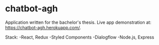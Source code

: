 # chatbot-agh
Application written for the bachelor's thesis.
Live app demonstration at: https://chatbot-agh.herokuapp.com/.

Stack:
-React, Redux
-Styled Components
-Dialogflow
-Node.js, Express

